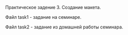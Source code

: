 Практическое задение 3. Создание макета. 

Файл task1 - задание на семинаре.

Файл task2 - задание из домашней работы семинара.
